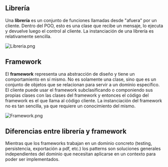 Librería
--------

Una **librería** es un conjunto de funciones llamadas desde "afuera" por un cliente. Dentro del POO, esto es una clase que recibe un mensaje, lo ejecuta y devuelve luego el control al cliente. La instanciación de una librería es relativamente sencilla.

![](Libreria.png "Libreria.png")

Framework
---------

El **framework** representa una abstracción de diseño y tiene un comportamiento en sí mismo. No es solamente una clase, sino que es un conjunto de objetos que se relacionan para servir a un dominio específico. El cliente puede usar el framework subclasificando o componiendo sus propias clases con las clases del framework y entonces el código del framework es el que llama al código cliente. La instanciación del framework no es tan sencilla, ya que requiere un conocimiento del mismo.

![](Framework.png "Framework.png")

Diferencias entre librería y framework
--------------------------------------

Mientras que los frameworks trabajan en un dominio concreto (testing, persistencia, exportación a pdf, etc.) los patterns son soluciones generales independientes del dominio que necesitan aplicarse en un contexto para poder ser implementados.

